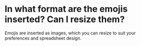 # In what format are the emojis inserted? Can I resize them?

Emojis are inserted as images, which you can resize to suit your preferences and spreadsheet design.
